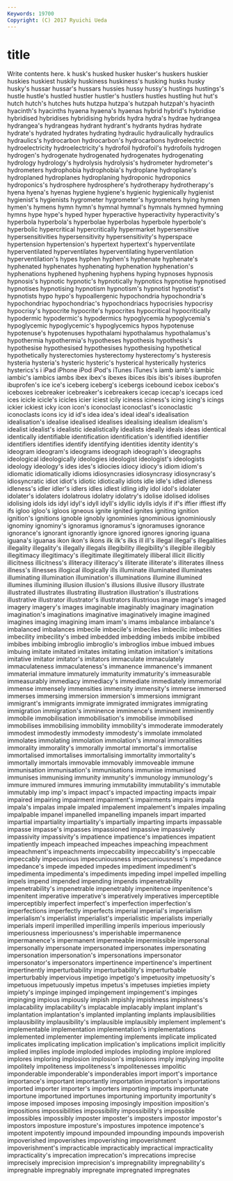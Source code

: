```yaml
---
Keywords: 19700 
Copyright: (C) 2017 Ryuichi Ueda
---
```


# title

Write contents here.
k
husk's husked husker husker's huskers huskier huskies huskiest huskily huskiness
huskiness's husking husks husky husky's hussar hussar's hussars hussies hussy
hussy's hustings hustings's hustle hustle's hustled hustler hustler's hustlers hustles
hustling hut hut's hutch hutch's hutches huts hutzpa hutzpa's hutzpah
hutzpah's hyacinth hyacinth's hyacinths hyaena hyaena's hyaenas hybrid hybrid's hybridise
hybridised hybridises hybridising hybrids hydra hydra's hydrae hydrangea hydrangea's hydrangeas
hydrant hydrant's hydrants hydras hydrate hydrate's hydrated hydrates hydrating hydraulic
hydraulically hydraulics hydraulics's hydrocarbon hydrocarbon's hydrocarbons hydroelectric hydroelectricity hydroelectricity's hydrofoil
hydrofoil's hydrofoils hydrogen hydrogen's hydrogenate hydrogenated hydrogenates hydrogenating hydrology hydrology's
hydrolysis hydrolysis's hydrometer hydrometer's hydrometers hydrophobia hydrophobia's hydroplane hydroplane's hydroplaned
hydroplanes hydroplaning hydroponic hydroponics hydroponics's hydrosphere hydrosphere's hydrotherapy hydrotherapy's hyena
hyena's hyenas hygiene hygiene's hygienic hygienically hygienist hygienist's hygienists hygrometer
hygrometer's hygrometers hying hymen hymen's hymens hymn hymn's hymnal hymnal's
hymnals hymned hymning hymns hype hype's hyped hyper hyperactive hyperactivity
hyperactivity's hyperbola hyperbola's hyperbolae hyperbolas hyperbole hyperbole's hyperbolic hypercritical hypercritically
hypermarket hypersensitive hypersensitivities hypersensitivity hypersensitivity's hyperspace hypertension hypertension's hypertext hypertext's
hyperventilate hyperventilated hyperventilates hyperventilating hyperventilation hyperventilation's hypes hyphen hyphen's hyphenate
hyphenate's hyphenated hyphenates hyphenating hyphenation hyphenation's hyphenations hyphened hyphening hyphens
hyping hypnoses hypnosis hypnosis's hypnotic hypnotic's hypnotically hypnotics hypnotise hypnotised
hypnotises hypnotising hypnotism hypnotism's hypnotist hypnotist's hypnotists hypo hypo's hypoallergenic
hypochondria hypochondria's hypochondriac hypochondriac's hypochondriacs hypocrisies hypocrisy hypocrisy's hypocrite hypocrite's
hypocrites hypocritical hypocritically hypodermic hypodermic's hypodermics hypoglycemia hypoglycemia's hypoglycemic hypoglycemic's
hypoglycemics hypos hypotenuse hypotenuse's hypotenuses hypothalami hypothalamus hypothalamus's hypothermia hypothermia's
hypotheses hypothesis hypothesis's hypothesise hypothesised hypothesises hypothesising hypothetical hypothetically hysterectomies
hysterectomy hysterectomy's hysteresis hysteria hysteria's hysteric hysteric's hysterical hysterically hysterics
hysterics's i iPad iPhone iPod iPod's iTunes iTunes's iamb iamb's
iambic iambic's iambics iambs ibex ibex's ibexes ibices ibis ibis's
ibises ibuprofen ibuprofen's ice ice's iceberg iceberg's icebergs icebound icebox
icebox's iceboxes icebreaker icebreaker's icebreakers icecap icecap's icecaps iced ices
icicle icicle's icicles icier iciest icily iciness iciness's icing icing's
icings ickier ickiest icky icon icon's iconoclast iconoclast's iconoclastic iconoclasts
icons icy id id's idea idea's ideal ideal's idealisation idealisation's
idealise idealised idealises idealising idealism idealism's idealist idealist's idealistic idealistically
idealists ideally ideals ideas identical identically identifiable identification identification's identified
identifier identifiers identifies identify identifying identities identity identity's ideogram ideogram's
ideograms ideograph ideograph's ideographs ideological ideologically ideologies ideologist ideologist's ideologists
ideology ideology's ides ides's idiocies idiocy idiocy's idiom idiom's idiomatic
idiomatically idioms idiosyncrasies idiosyncrasy idiosyncrasy's idiosyncratic idiot idiot's idiotic idiotically
idiots idle idle's idled idleness idleness's idler idler's idlers idles
idlest idling idly idol idol's idolater idolater's idolaters idolatrous idolatry
idolatry's idolise idolised idolises idolising idols ids idyl idyl's idyll
idyll's idyllic idylls idyls if if's iffier iffiest iffy ifs
igloo igloo's igloos igneous ignite ignited ignites igniting ignition ignition's
ignitions ignoble ignobly ignominies ignominious ignominiously ignominy ignominy's ignoramus ignoramus's
ignoramuses ignorance ignorance's ignorant ignorantly ignore ignored ignores ignoring iguana
iguana's iguanas ikon ikon's ikons ilk ilk's ilks ill ill's
illegal illegal's illegalities illegality illegality's illegally illegals illegibility illegibility's illegible
illegibly illegitimacy illegitimacy's illegitimate illegitimately illiberal illicit illicitly illicitness illicitness's
illiteracy illiteracy's illiterate illiterate's illiterates illness illness's illnesses illogical illogically
ills illuminate illuminated illuminates illuminating illumination illumination's illuminations illumine illumined
illumines illumining illusion illusion's illusions illusive illusory illustrate illustrated illustrates
illustrating illustration illustration's illustrations illustrative illustrator illustrator's illustrators illustrious image
image's imaged imagery imagery's images imaginable imaginably imaginary imagination imagination's
imaginations imaginative imaginatively imagine imagined imagines imaging imagining imam imam's
imams imbalance imbalance's imbalanced imbalances imbecile imbecile's imbeciles imbecilic imbecilities
imbecility imbecility's imbed imbedded imbedding imbeds imbibe imbibed imbibes imbibing
imbroglio imbroglio's imbroglios imbue imbued imbues imbuing imitate imitated imitates
imitating imitation imitation's imitations imitative imitator imitator's imitators immaculate immaculately
immaculateness immaculateness's immanence immanence's immanent immaterial immature immaturely immaturity immaturity's
immeasurable immeasurably immediacy immediacy's immediate immediately immemorial immense immensely immensities
immensity immensity's immerse immersed immerses immersing immersion immersion's immersions immigrant
immigrant's immigrants immigrate immigrated immigrates immigrating immigration immigration's imminence imminence's
imminent imminently immobile immobilisation immobilisation's immobilise immobilised immobilises immobilising immobility
immobility's immoderate immoderately immodest immodestly immodesty immodesty's immolate immolated immolates
immolating immolation immolation's immoral immoralities immorality immorality's immorally immortal immortal's
immortalise immortalised immortalises immortalising immortality immortality's immortally immortals immovable immovably
immoveable immune immunisation immunisation's immunisations immunise immunised immunises immunising immunity
immunity's immunology immunology's immure immured immures immuring immutability immutability's immutable
immutably imp imp's impact impact's impacted impacting impacts impair impaired
impairing impairment impairment's impairments impairs impala impala's impalas impale impaled
impalement impalement's impales impaling impalpable impanel impanelled impanelling impanels impart
imparted impartial impartiality impartiality's impartially imparting imparts impassable impasse impasse's
impasses impassioned impassive impassively impassivity impassivity's impatience impatience's impatiences impatient
impatiently impeach impeached impeaches impeaching impeachment impeachment's impeachments impeccability impeccability's
impeccable impeccably impecunious impecuniousness impecuniousness's impedance impedance's impede impeded impedes
impediment impediment's impedimenta impedimenta's impediments impeding impel impelled impelling impels
impend impended impending impends impenetrability impenetrability's impenetrable impenetrably impenitence impenitence's
impenitent imperative imperative's imperatively imperatives imperceptible imperceptibly imperfect imperfect's imperfection
imperfection's imperfections imperfectly imperfects imperial imperial's imperialism imperialism's imperialist imperialist's
imperialistic imperialists imperially imperials imperil imperilled imperilling imperils imperious imperiously
imperiousness imperiousness's imperishable impermanence impermanence's impermanent impermeable impermissible impersonal impersonally
impersonate impersonated impersonates impersonating impersonation impersonation's impersonations impersonator impersonator's impersonators
impertinence impertinence's impertinent impertinently imperturbability imperturbability's imperturbable imperturbably impervious impetigo
impetigo's impetuosity impetuosity's impetuous impetuously impetus impetus's impetuses impieties impiety
impiety's impinge impinged impingement impingement's impinges impinging impious impiously impish
impishly impishness impishness's implacability implacability's implacable implacably implant implant's implantation
implantation's implanted implanting implants implausibilities implausibility implausibility's implausible implausibly implement
implement's implementable implementation implementation's implementations implemented implementer implementing implements implicate
implicated implicates implicating implication implication's implications implicit implicitly implied implies
implode imploded implodes imploding implore implored implores imploring implosion implosion's
implosions imply implying impolite impolitely impoliteness impoliteness's impolitenesses impolitic imponderable
imponderable's imponderables import import's importance importance's important importantly importation importation's
importations imported importer importer's importers importing imports importunate importune importuned
importunes importuning importunity importunity's impose imposed imposes imposing imposingly imposition
imposition's impositions impossibilities impossibility impossibility's impossible impossibles impossibly imposter imposter's
imposters impostor impostor's impostors imposture imposture's impostures impotence impotence's impotent
impotently impound impounded impounding impounds impoverish impoverished impoverishes impoverishing impoverishment
impoverishment's impracticable impracticably impractical impracticality impracticality's imprecation imprecation's imprecations imprecise
imprecisely imprecision imprecision's impregnability impregnability's impregnable impregnably impregnate impregnated impregnates
